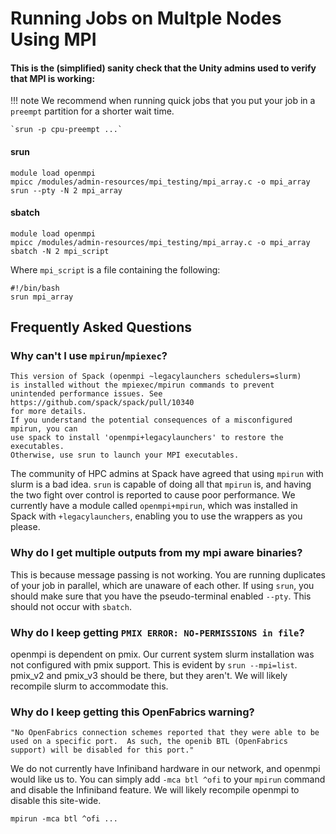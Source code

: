 # Running Jobs on Multple Nodes Using MPI

#### This is the (simplified) sanity check that the Unity admins used to verify that MPI is working: ####
!!! note
    We recommend when running quick jobs that you put your job
    in a `preempt` partition for a shorter wait time.

    `srun -p cpu-preempt ...`
#### srun ####
```
module load openmpi
mpicc /modules/admin-resources/mpi_testing/mpi_array.c -o mpi_array
srun --pty -N 2 mpi_array
```
#### sbatch ####
```
module load openmpi
mpicc /modules/admin-resources/mpi_testing/mpi_array.c -o mpi_array
sbatch -N 2 mpi_script
```
Where `mpi_script` is a file containing the following:
```
#!/bin/bash
srun mpi_array
```


## Frequently Asked Questions ##

### Why can't I use <red>`mpirun`</red>/<red>`mpiexec`</red>? ###
```
This version of Spack (openmpi ~legacylaunchers schedulers=slurm)
is installed without the mpiexec/mpirun commands to prevent
unintended performance issues. See https://github.com/spack/spack/pull/10340
for more details.
If you understand the potential consequences of a misconfigured mpirun, you can
use spack to install 'openmpi+legacylaunchers' to restore the executables.
Otherwise, use srun to launch your MPI executables.
```
The community of HPC admins at Spack have agreed that using <red>`mpirun`</red> with slurm is a bad idea.
<red>`srun`</red> is capable of doing all that <red>`mpirun`</red> is, and having the two fight over control
is reported to cause poor performance.
We currently have a module called `openmpi+mpirun`, which was installed in Spack with `+legacylaunchers`, enabling you to use the wrappers as you please.

### Why do I get multiple outputs from my mpi aware binaries? ###
This is because message passing is not working.
You are running duplicates of your job in parallel, which are unaware of each other.
If using <red>`srun`</red>, you should make sure that you have the pseudo-terminal enabled `--pty`.
This should not occur with <red>`sbatch`</red>.

### Why do I keep getting `PMIX ERROR: NO-PERMISSIONS in file`? ###
openmpi is dependent on pmix.
Our current system slurm installation was not configured with pmix support.
This is evident by <red>`srun --mpi=list`</red>.
pmix_v2 and pmix_v3 should be there, but they aren't.
We will likely recompile slurm to accommodate this.

### Why do I keep getting this OpenFabrics warning?
```
"No OpenFabrics connection schemes reported that they were able to be
used on a specific port.  As such, the openib BTL (OpenFabrics
support) will be disabled for this port."
```
We do not currently have Infiniband hardware in our network, and openmpi would like us to.
You can simply add `-mca btl ^ofi` to your <red>`mpirun`</red> command and disable the Infiniband feature. We will likely recompile openmpi to disable this site-wide.
```
mpirun -mca btl ^ofi ...
```
